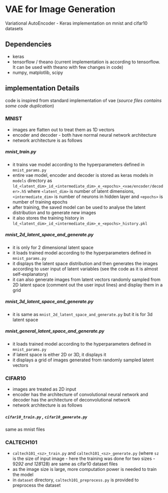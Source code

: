 # VAE for Image Generation
Variational AutoEncoder - Keras implementation on mnist and cifar10 datasets

## Dependencies
- keras
- tensorflow / theano (current implementation is according to tensorflow. It can be used with theano with few changes in code)
- numpy, matplotlib, scipy

## implementation Details
code is inspired from standard implementation of vae (_source files contains some code duplication_)

### MNIST

- images are flatten out to treat them as 1D vectors
- encoder and decoder - both have normal neural network architecture
- network architecture is as follows

##### mnist_train.py
- it trains vae model according to the hyperparameters defined in `mnist_params.py`
- entire vae model, encoder and decoder is stored as keras models in `models` directory as `ld_<latent_dim>_id_<intermediate_dim>_e_<epochs>_<vae/encoder/decoder>.h5` where `<latent_dim>` is number of latent dimensions, `<intermediate_dim>` is number of neurons in hidden layer and `<epochs>` is number of training epochs
- after training, the saved model can be used to analyse the latent distribution and to generate new images
- it also stores the training history in `ld_<latent_dim>_id_<intermediate_dim>_e_<epochs>_history.pkl`

##### mnist_2d_latent_space_and_generate.py
- it is only for 2 dimensional latent space
- it loads trained model according to the hyperparameters defined in `mnist_params.py`
- it displays the latent space distribution and then generates the images according to user input of latent variables (see the code as it is almost self-explanatory)
- it can also generate images from latent vectors randomly sampled from 2D latent space (comment out the user input lines) and display them in a grid

##### mnist_3d_latent_space_and_generate.py
- it is same as `mnist_2d_latent_space_and_generate.py` but it is for 3d latent space

##### mnist_general_latent_space_and_generate.py
- it loads trained model according to the hyperparameters defined in `mnist_params.py`
- if latent space is either 2D or 3D, it displays it
- it displays a grid of images generated from randomly sampled latent vectors


### CIFAR10

- images are treated as 2D input
- encoder has the architecture of convolutional neural network and decoder has the architecture of deconvolutional network
- network architecture is as follows

##### `cifar10_train.py` , `cifar10_generate.py`
same as mnist files

### CALTECH101

- `caltech101_<sz>_train.py` and `caltech101_<sz>_generate.py` (where `sz` is the size of input image - here the training was done for two sizes - 92*92 and 128*128) are same as cifar10 dataset files
- as the image size is large, more computation power is needed to train the model
- in `dataset` directory, `caltech101_preprocess.py` is provided to preprocess the dataset
